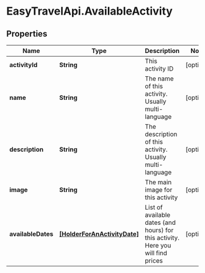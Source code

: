 # EasyTravelApi.AvailableActivity

## Properties
Name | Type | Description | Notes
------------ | ------------- | ------------- | -------------
**activityId** | **String** | This activity ID | [optional] 
**name** | **String** | The name of this activity. Usually multi-language | [optional] 
**description** | **String** | The description of this activity. Usually multi-language | [optional] 
**image** | **String** | The main image for this activity | [optional] 
**availableDates** | [**[HolderForAnActivityDate]**](HolderForAnActivityDate.md) | List of available dates (and hours) for this activity. Here you will find prices | [optional] 


